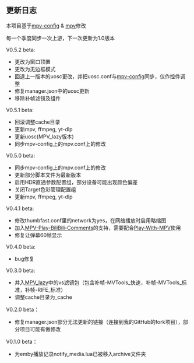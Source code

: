 ## 更新日志

本项目基于[mpv-config](https://github.com/dyphire/mpv-config) & [mpv](https://github.com/mpv-player/mpv)修改

每一个季度同步一次上游，下一次更新为1.0版本

V0.5.2 beta:

* 更改为窗口顶置
* 更改为无边框模式
* 回退上一版本的uosc更改，并把uosc.conf与[mpv-config](https://github.com/dyphire/mpv-config)同步，仅作控件调整
* 修复manager.json中的uosc更新
* 移除补帧滤镜及组件

V0.5.1 beta:

* 回滚调整cache目录
* 更新mpv, ffmpeg, yt-dlp
* 更新uosc(MPV_lazy版本)
* 同步mpv-config上的mpv.conf上的修改

V0.5.0 beta:

* 同步mpv-config上的mpv.conf上的修改
* 更新部分脚本文件为最新版本
* 启用HDR直通参数配置组，部分设备可能出现颜色偏差
* 关闭Target色彩管理配置组
* 更新mpv, ffmpeg, yt-dlp

V0.4.1 beta:

* 修改thumbfast.conf里的network为yes，在网络播放时启用略缩图
* 加入[MPV-Play-BiliBili-Comments](https://github.com/itKelis/MPV-Play-BiliBili-Comments)的支持，需要配合[Play-With-MPV](https://github.com/LuckyPuppy514/Play-With-MPV)使用
* 修复让弹幕60帧显示

V0.4.0 beta:

* bug修复

V0.3.0 beta:

* 并入[MPV_lazy](https://github.com/hooke007/MPV_lazy)中的vs滤镜包（包含补帧-MVTools_快速，补帧-MVTools_标准，补帧-RIFE_标准）
* 调整cache目录为_cache

V0.2.0 beta：

* 修复manager.json部分无法更新的链接（连接到我的GitHub的fork项目），部分项目可能有做修改

V0.1.0 beta：

* 为emby播放记录notify_media.lua已被移入archive文件夹

